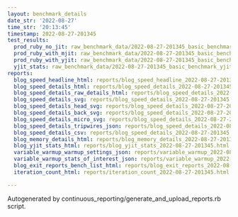 ```yaml
---
layout: benchmark_details
date_str: '2022-08-27'
time_str: '20:13:45'
timestamp: 2022-08-27-201345
test_results:
  prod_ruby_no_jit: raw_benchmark_data/2022-08-27-201345_basic_benchmark_prod_ruby_no_jit.json
  prod_ruby_with_mjit: raw_benchmark_data/2022-08-27-201345_basic_benchmark_prod_ruby_with_mjit.json
  prod_ruby_with_yjit: raw_benchmark_data/2022-08-27-201345_basic_benchmark_prod_ruby_with_yjit.json
  yjit_stats: raw_benchmark_data/2022-08-27-201345_basic_benchmark_yjit_stats.json
reports:
  blog_speed_headline_html: reports/blog_speed_headline_2022-08-27-201345.html
  blog_speed_details_html: reports/blog_speed_details_2022-08-27-201345.html
  blog_speed_details_raw_details_html: reports/blog_speed_details_2022-08-27-201345.raw_details.html
  blog_speed_details_svg: reports/blog_speed_details_2022-08-27-201345.svg
  blog_speed_details_head_svg: reports/blog_speed_details_2022-08-27-201345.head.svg
  blog_speed_details_back_svg: reports/blog_speed_details_2022-08-27-201345.back.svg
  blog_speed_details_micro_svg: reports/blog_speed_details_2022-08-27-201345.micro.svg
  blog_speed_details_tripwires_json: reports/blog_speed_details_2022-08-27-201345.tripwires.json
  blog_speed_details_csv: reports/blog_speed_details_2022-08-27-201345.csv
  blog_memory_details_html: reports/blog_memory_details_2022-08-27-201345.html
  blog_yjit_stats_html: reports/blog_yjit_stats_2022-08-27-201345.html
  variable_warmup_warmup_settings_json: reports/variable_warmup_2022-08-27-201345.warmup_settings.json
  variable_warmup_stats_of_interest_json: reports/variable_warmup_2022-08-27-201345.stats_of_interest.json
  blog_exit_reports_bench_list_html: reports/blog_exit_reports_2022-08-27-201345.bench_list.html
  iteration_count_html: reports/iteration_count_2022-08-27-201345.html

---
```

Autogenerated by continuous_reporting/generate_and_upload_reports.rb script.
